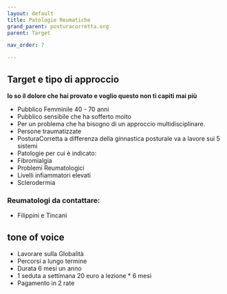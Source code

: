 ```yaml
---
layout: default
title: Patologie Reumatiche
grand_parent: posturacorretta.org
parent: Target

nav_order: 7

---
```


## Target e tipo di approccio

**Io so il dolore che hai provato e voglio questo non ti capiti mai più**

- Pubblico Femminile  40 - 70 anni
- Pubblico sensibile che ha sofferto molto 
- Per un problema che ha bisogno di un approccio multidisciplinare. 
- Persone traumatizzate
- PosturaCorretta a differenza della ginnastica posturale va a lavore sui 5 sistemi
- Patologie per cui è indicato: 
- Fibromialgia 
- Problemi Reumatologici
- Livelli infiammatori elevati
- Sclerodermia


### Reumatologi da contattare: 
- Filippini e Tincani



##  tone of voice

- Lavorare sulla Globalità 
- Percorsi a lungo termine
- Durata 6 mesi un anno
- 1 seduta a settimana 20 euro a lezione * 6 mesi
- Pagamento in 2 rate